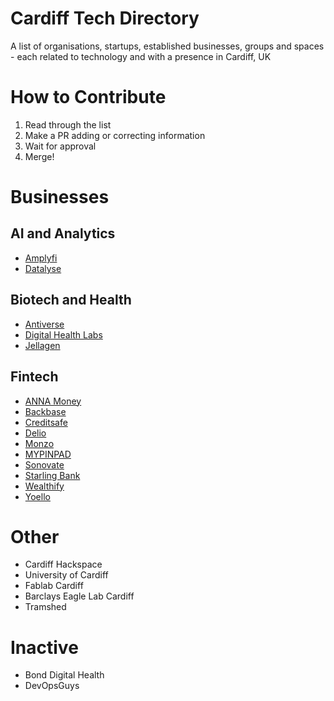 # Cardiff Tech Directory
A list of organisations, startups, established businesses, groups and spaces - each related to technology and with a presence in Cardiff, UK

# How to Contribute

1. Read through the list
2. Make a PR adding or correcting information
3. Wait for approval
4. Merge!

# Businesses

## AI and Analytics

* [Amplyfi](https://amplyfi.com)
* [Datalyse](https://datalyse.io/)

## Biotech and Health

* [Antiverse](https://www.antiverse.io)
* [Digital Health Labs](https://digitalhealthlabs.com/)
* [Jellagen](https://jellagen.co.uk/)

## Fintech

* [ANNA Money](https://anna.money/)
* [Backbase](https://www.backbase.com/)
* [Creditsafe](https://www.creditsafe.com/)
* [Delio](https://www.deliogroup.com/)
* [Monzo](https://monzo.com/)
* [MYPINPAD](https://www.mypinpad.com/)
* [Sonovate](https://www.sonovate.com/)
* [Starling Bank](https://www.starlingbank.com/)
* [Wealthify](https://www.wealthify.com/)
* [Yoello](https://www.yoello.com/)

# Other

* Cardiff Hackspace
* University of Cardiff
* Fablab Cardiff
* Barclays Eagle Lab Cardiff
* Tramshed

# Inactive

* Bond Digital Health
* DevOpsGuys
